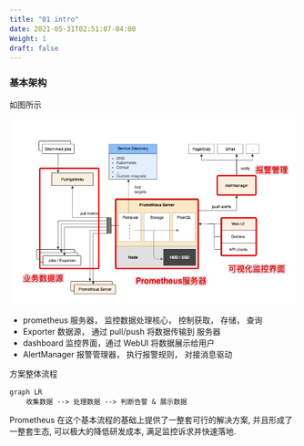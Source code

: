 ```yaml
---
title: "01 intro"
date: 2021-05-31T02:51:07-04:00
Weight: 1
draft: false
---
```


### 基本架构

如图所示


![img](01_intro/16027237814690.jpg)

- prometheus 服务器， 监控数据处理核心， 控制获取， 存储， 查询
- Exporter 数据源， 通过 pull/push 将数据传输到 服务器
- dashboard 监控界面，通过 WebUI 将数据展示给用户
- AlertManager 报警管理器， 执行报警规则， 对接消息驱动

方案整体流程

```mermaid
graph LR
    收集数据 --> 处理数据 --> 判断告警 & 展示数据
```

Prometheus 在这个基本流程的基础上提供了一整套可行的解决方案, 并且形成了一整套生态, 可以极大的降低研发成本, 满足监控诉求并快速落地.
